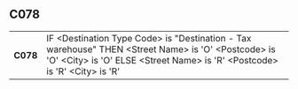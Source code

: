 ## C078
<table>
 <tr>
  <th>
   C078
  </th>
  <td>
   IF &lt;Destination Type Code&gt; is "Destination - Tax warehouse"   THEN     &lt;Street Name&gt; is 'O'     &lt;Postcode&gt; is 'O'     &lt;City&gt; is 'O'   ELSE      &lt;Street Name&gt; is 'R'     &lt;Postcode&gt; is 'R'     &lt;City&gt; is 'R'
  </td>
 </tr>
</table>
